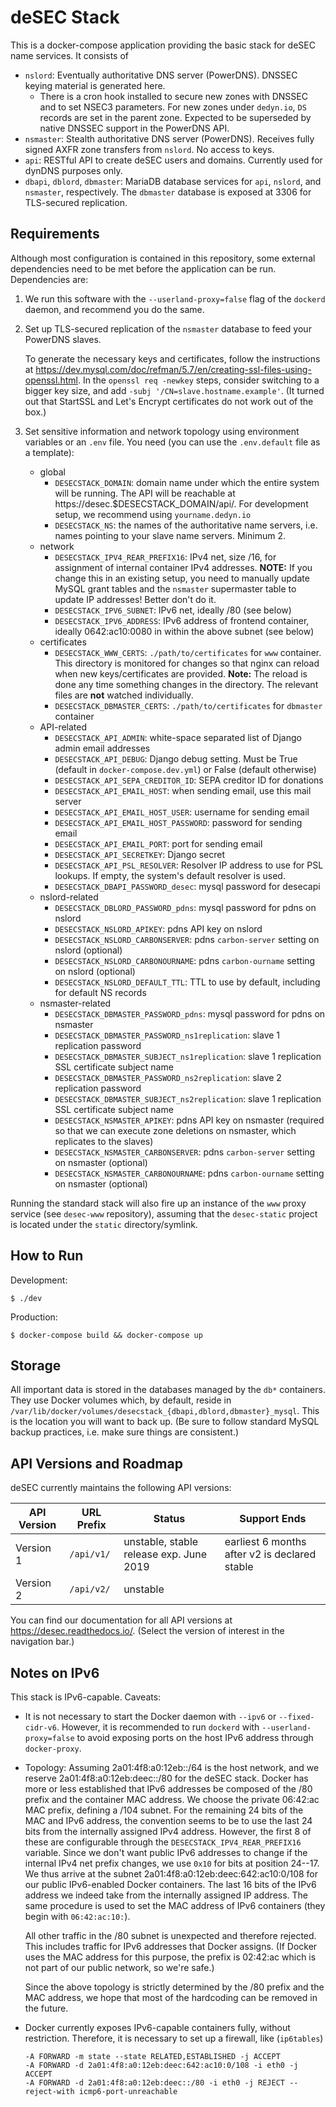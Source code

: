deSEC Stack
===========

This is a docker-compose application providing the basic stack for deSEC name services. It consists of

- `nslord`: Eventually authoritative DNS server (PowerDNS). DNSSEC keying material is generated here.
  - There is a cron hook installed to secure new zones with DNSSEC and to set NSEC3 parameters. For new zones under `dedyn.io`, `DS` records are set in the parent zone. Expected to be superseded by native DNSSEC support in the PowerDNS API.
- `nsmaster`: Stealth authoritative DNS server (PowerDNS). Receives fully signed AXFR zone transfers from `nslord`. No access to keys.
- `api`: RESTful API to create deSEC users and domains. Currently used for dynDNS purposes only.
- `dbapi`, `dblord`, `dbmaster`: MariaDB database services for `api`, `nslord`, and `nsmaster`, respectively. The `dbmaster` database is exposed at 3306 for TLS-secured replication.


Requirements
------------

Although most configuration is contained in this repository, some external dependencies need to be met before the application can be run. Dependencies are:

1.  We run this software with the `--userland-proxy=false` flag of the `dockerd` daemon, and recommend you do the same.

2.  Set up TLS-secured replication of the `nsmaster` database to feed your PowerDNS slaves.

    To generate the necessary keys and certificates, follow the instructions at https://dev.mysql.com/doc/refman/5.7/en/creating-ssl-files-using-openssl.html. In the `openssl req -newkey` steps, consider switching to a bigger key size, and add `-subj '/CN=slave.hostname.example'`. (It turned out that StartSSL and Let's Encrypt certificates do not work out of the box.)

3.  Set sensitive information and network topology using environment variables or an `.env` file. You need (you can use the `.env.default` file as a template):
    - global
      - `DESECSTACK_DOMAIN`: domain name under which the entire system will be running. The API will be reachable at https://desec.$DESECSTACK_DOMAIN/api/. For development setup, we recommend using `yourname.dedyn.io`
      - `DESECSTACK_NS`: the names of the authoritative name servers, i.e. names pointing to your slave name servers. Minimum 2.
    - network
      - `DESECSTACK_IPV4_REAR_PREFIX16`: IPv4 net, size /16, for assignment of internal container IPv4 addresses. **NOTE:** If you change this in an existing setup, you 
        need to manually update MySQL grant tables and the `nsmaster` supermaster table to update IP addresses! Better don't do it.
      - `DESECSTACK_IPV6_SUBNET`: IPv6 net, ideally /80 (see below)
      - `DESECSTACK_IPV6_ADDRESS`: IPv6 address of frontend container, ideally 0642:ac10:0080 in within the above subnet (see below)
    - certificates
      - `DESECSTACK_WWW_CERTS`: `./path/to/certificates` for `www` container. This directory is monitored for changes so that nginx can reload when new keys/certificates are provided. **Note:** The reload is done any time something changes in the directory. The relevant files are **not** watched individually.
      - `DESECSTACK_DBMASTER_CERTS`: `./path/to/certificates` for `dbmaster` container
    - API-related
      - `DESECSTACK_API_ADMIN`: white-space separated list of Django admin email addresses
      - `DESECSTACK_API_DEBUG`: Django debug setting. Must be True (default in `docker-compose.dev.yml`) or False (default otherwise)
      - `DESECSTACK_API_SEPA_CREDITOR_ID`: SEPA creditor ID for donations
      - `DESECSTACK_API_EMAIL_HOST`: when sending email, use this mail server
      - `DESECSTACK_API_EMAIL_HOST_USER`: username for sending email
      - `DESECSTACK_API_EMAIL_HOST_PASSWORD`: password for sending email
      - `DESECSTACK_API_EMAIL_PORT`: port for sending email
      - `DESECSTACK_API_SECRETKEY`: Django secret
      - `DESECSTACK_API_PSL_RESOLVER`: Resolver IP address to use for PSL lookups. If empty, the system's default resolver is used.
      - `DESECSTACK_DBAPI_PASSWORD_desec`: mysql password for desecapi
    - nslord-related
      - `DESECSTACK_DBLORD_PASSWORD_pdns`: mysql password for pdns on nslord
      - `DESECSTACK_NSLORD_APIKEY`: pdns API key on nslord
      - `DESECSTACK_NSLORD_CARBONSERVER`: pdns `carbon-server` setting on nslord (optional)
      - `DESECSTACK_NSLORD_CARBONOURNAME`: pdns `carbon-ourname` setting on nslord (optional)
      - `DESECSTACK_NSLORD_DEFAULT_TTL`: TTL to use by default, including for default NS records
    - nsmaster-related
      - `DESECSTACK_DBMASTER_PASSWORD_pdns`: mysql password for pdns on nsmaster
      - `DESECSTACK_DBMASTER_PASSWORD_ns1replication`: slave 1 replication password
      - `DESECSTACK_DBMASTER_SUBJECT_ns1replication`: slave 1 replication SSL certificate subject name
      - `DESECSTACK_DBMASTER_PASSWORD_ns2replication`: slave 2 replication password
      - `DESECSTACK_DBMASTER_SUBJECT_ns2replication`: slave 1 replication SSL certificate subject name
      - `DESECSTACK_NSMASTER_APIKEY`: pdns API key on nsmaster (required so that we can execute zone deletions on nsmaster, which replicates to the slaves)
      - `DESECSTACK_NSMASTER_CARBONSERVER`: pdns `carbon-server` setting on nsmaster (optional)
      - `DESECSTACK_NSMASTER_CARBONOURNAME`: pdns `carbon-ourname` setting on nsmaster (optional)

Running the standard stack will also fire up an instance of the `www` proxy service (see `desec-www` repository), assuming that the `desec-static` project is located under the `static` directory/symlink.


How to Run
----------

Development:

    $ ./dev

Production:

    $ docker-compose build && docker-compose up


Storage
-------
All important data is stored in the databases managed by the `db*` containers. They use Docker volumes which, by default, reside in `/var/lib/docker/volumes/desecstack_{dbapi,dblord,dbmaster}_mysql`.
This is the location you will want to back up. (Be sure to follow standard MySQL backup practices, i.e. make sure things are consistent.)


API Versions and Roadmap
------------------------

deSEC currently maintains the following API versions:

API Version | URL Prefix | Status                                   | Support Ends
----------- | ---------- | ---------------------------------------- | ------------
Version 1   | `/api/v1/` |  unstable, stable release exp. June 2019 | earliest 6 months after v2 is declared stable
Version 2   | `/api/v2/` |  unstable

You can find our documentation for all API versions at https://desec.readthedocs.io/. (Select the version of interest in the navigation bar.)


Notes on IPv6
-------------

This stack is IPv6-capable. Caveats:

  - It is not necessary to start the Docker daemon with `--ipv6` or `--fixed-cidr-v6`. However, it is recommended to run `dockerd` with `--userland-proxy=false` to avoid 
    exposing ports on the host IPv6 address through `docker-proxy`.

  - Topology: Assuming 2a01:4f8:a0:12eb::/64 is the host network, and we reserve 2a01:4f8:a0:12eb:deec::/80 for the deSEC stack. Docker has more or less established that 
    IPv6  addresses be composed of the /80 prefix and the container MAC address. We choose the private 06:42:ac MAC prefix, defining a /104 subnet. For the remaining 24 
    bits of the MAC and IPv6 address, the convention seems to be to use the last 24 bits from the internally assigned IPv4 address. However, the first 8 of these are 
    configurable through the `DESECSTACK_IPV4_REAR_PREFIX16` variable. Since we don't want public IPv6 addresses to change if the internal IPv4 net prefix changes, we use 
    `0x10` for bits at position 24--17. We thus arrive at the subnet 2a01:4f8:a0:12eb:deec:642:ac10:0/108 for our public IPv6-enabled Docker containers. The last 16 bits 
    of the IPv6 address we indeed take from the internally assigned IP address. The same procedure is used to set the MAC address of IPv6 containers (they begin with 
    `06:42:ac:10:`).

    All other traffic in the /80 subnet is unexpected and therefore rejected. This includes traffic for IPv6 addresses that Docker assigns. (If Docker uses the MAC address 
    for this purpose, the prefix is 02:42:ac which is not part of our public network, so we're safe.)

    Since the above topology is strictly determined by the /80 prefix and the MAC address, we hope that most of the hardcoding can be removed in the future.

  - Docker currently exposes IPv6-capable containers fully, without restriction. Therefore, it is necessary to set up a firewall, like (`ip6tables`)

        -A FORWARD -m state --state RELATED,ESTABLISHED -j ACCEPT
        -A FORWARD -d 2a01:4f8:a0:12eb:deec:642:ac10:0/108 -i eth0 -j ACCEPT
        -A FORWARD -d 2a01:4f8:a0:12eb:deec::/80 -i eth0 -j REJECT --reject-with icmp6-port-unreachable
